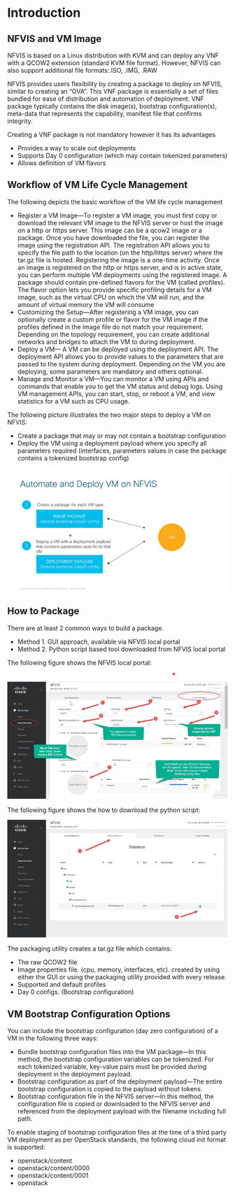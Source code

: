 # Introduction


## NFVIS and VM Image

NFVIS is based on a Linux distribution with KVM and can deploy any VNF with a QCOW2 extension (standard KVM file format). However, NFVIS can also support additional file formats:.ISO, .IMG, .RAW

NFVIS provides users flexibility by creating a package to deploy on NFVIS, similar to creating an “OVA”. This VNF package is essentially a set of files bundled for ease of distribution and automation of deployment. VNF package typically contains the disk image(s), bootstrap configuration(s), meta-data that represents the capability, manifest file that confirms integrity.

Creating a VNF package is not mandatory however it has its advantages
-	Provides a way to scale out deployments
-	Supports Day 0 configuration (which may contain tokenized parameters) 
-	Allows definition of VM flavors

## Workflow of VM Life Cycle Management

The following depicts the basic workflow of the VM life cycle management
+ Register a VM Image—To register a VM image, you must first copy or download the relevant VM image to the NFVIS server or host the image on a http or https server. This image can be a qcow2 image or a package. Once you have downloaded the file, you can register the image using the registration API. The registration API allows you to specify the file path to the location (on the http/https server) where the tar.gz file is hosted. Registering the image is a one-time activity. Once an image is registered on the http or https server, and is in active state, you can perform multiple VM deployments using the registered image. A package should contain pre-defined flavors for the VM (called profiles). The flavor option lets you provide specific profiling details for a VM image, such as the virtual CPU on which the VM will run, and the amount of virtual memory the VM will consume
+ Customizing the Setup—After registering a VM image, you can optionally create a custom profile or flavor for the VM image if the profiles defined in the image file do not match your requirement. Depending on the topology requirement, you can create additional networks and bridges to attach the VM to during deployment.
+ Deploy a VM— A VM can be deployed using the deployment API. The deployment API allows you to provide values to the parameters that are passed to the system during deployment. Depending on the VM you are deploying, some parameters are mandatory and others optional.
+ Manage and Monitor a VM—You can monitor a VM using APIs and commands that enable you to get the VM status and debug logs. Using VM management APIs, you can start, stop, or reboot a VM, and view statistics for a VM such as CPU usage.

The following picture illustrates the two major steps to deploy a VM on NFVIS:
+	Create a package that may or may not contain a bootstrap configuration
+	Deploy the VM using a deployment payload where you specify all parameters required (interfaces, parameters values in case the package contains a tokenized bootstrap config)

![picture-01](../img/nfvis/picture-01.png)

## How to Package
There are at least 2 common ways to build a package.
+ Method 1. GUI approach, available via NFVIS local portal
+ Method 2. Python script based tool downloaded from NFVIS local portal

The following figure shows the NFVIS local portal:

![picture-02](../img/nfvis/picture-02.png)
 
The following figure shows the how to download the python script:

![picture-03](../img/nfvis/picture-03.png)

The packaging utility creates a tar.gz file which contains:
+ The raw QCOW2 file
+ Image properties file. (cpu, memory, interfaces, etc). created by using either the GUI or using the packaging utility provided with every release.
+ Supported and default profiles
+ Day 0 configs. (Bootstrap configuration)

## VM Bootstrap Configuration Options

You can include the bootstrap configuration (day zero configuration) of a VM in the following three ways:
-	Bundle bootstrap configuration files into the VM package—In this method, the bootstrap configuration variables can be tokenized. For each tokenized variable, key-value pairs must be provided during deployment in the deployment payload.
-	Bootstrap configuration as part of the deployment payload—The entire bootstrap configuration is copied to the payload without tokens.
-	Bootstrap configuration file in the NFVIS server—In this method, the configuration file is copied or downloaded to the NFVIS server and referenced from the deployment payload with the filename including full path.

To enable staging of bootstrap configuration files at the time of a third party VM deployment as per OpenStack standards, the following cloud init format is supported:
-	openstack/content
-	openstack/content/0000
-	openstack/content/0001
-	openstack
